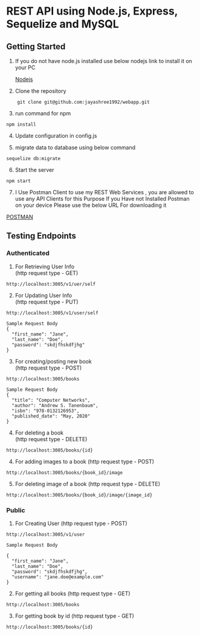 # REST API using Node.js, Express, Sequelize and MySQL


## Getting Started
1. If you do not have node.js installed use below nodejs link to install it on your PC

    [Nodejs](https://nodejs.org/en/)

2. Clone the repository
```
    git clone git@github.com:jayashree1992/webapp.git
```

3. run command for npm 
```
npm install
```

4. Update configuration in config.js

5. migrate data to database using below command
```
sequelize db:migrate
```
6. Start the server
```
npm start
```
7. I Use Postman Client to use my REST Web Services , you are allowed to use any API Clients for this Purpose If you Have not Installed Postman on your device Please use the below URL For downloading it

[POSTMAN](https://www.postman.com/downloads/)



## Testing Endpoints

### Authenticated

1. For Retrieving User Info  
(http request type - GET)

```
http://localhost:3005/v1/uer/self
```


2. For Updating User Info  
(http request type - PUT)

```
http://localhost:3005/v1/user/self
```

```
Sample Request Body
{
  "first_name": "Jane",
  "last_name": "Doe",
  "password": "skdjfhskdfjhg"
}
```

3. For creating/posting new book  
(http request type - POST)

```
http://localhost:3005/books
```

```
Sample Request Body
{
  "title": "Computer Networks",
  "author": "Andrew S. Tanenbaum",
  "isbn": "978-0132126953",
  "published_date": "May, 2020"
}
```

4. For deleting a book  
(http request type - DELETE)

```
http://localhost:3005/books/{id}
```

4. For adding images to a book
(http request type - POST)

```
http://localhost:3005/books/{book_id}/image
```

5. For deleting image of a book
(http request type - DELETE)

```
http://localhost:3005/books/{book_id}/image/{image_id}
```


### Public


1. For Creating User
(http request type - POST)

```
http://localhost:3005/v1/user
```

```
Sample Request Body

{
  "first_name": "Jane",
  "last_name": "Doe",
  "password": "skdjfhskdfjhg",
  "username": "jane.doe@example.com"
}
```


2. For getting all books
(http request type - GET)

```
http://localhost:3005/books
```

3. For getting book by id
(http request type - GET)

```
http://localhost:3005/books/{id}
```
